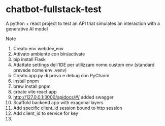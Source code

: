 # chatbot-fullstack-test
A python + react project to test an API that simulates an interaction with a generative AI model



Note 

1) Creato env webdev_env
2) Attivato ambiente con bin/activate
3) pip install Flask
4) Adattate settings dell'IDE per utilizzare nome custom env (standard prevede nome env .venv)
5) Creato app.py di prova e debug con PyCharm
6) install pnpm
7) brew install pnpm
8) create vite react app
9) http://127.0.0.1:3000/apidocs/#/ added swagger
10) Scaffold backend app with exagonal layers
11) Add specific client_id session bound to http session
12) Add client_id to service for key
13) 
